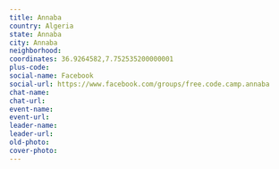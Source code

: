 ```yaml
---
title: Annaba
country: Algeria
state: Annaba
city: Annaba
neighborhood: 
coordinates: 36.9264582,7.752535200000001
plus-code:
social-name: Facebook
social-url: https://www.facebook.com/groups/free.code.camp.annaba
chat-name:
chat-url:
event-name:
event-url:
leader-name:
leader-url:
old-photo: 
cover-photo:
---
```

